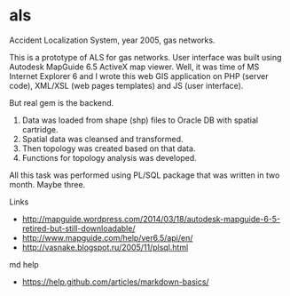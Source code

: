 als
===

Accident Localization System, year 2005, gas networks.

This is a prototype of ALS for gas networks. User interface was built using Autodesk MapGuide 6.5 ActiveX map viewer. Well, it was time of MS Internet Explorer 6 and I wrote this web GIS application on PHP (server code), XML/XSL (web pages templates) and JS (user interface).

But real gem is the backend.

1. Data was loaded from shape (shp) files to Oracle DB with spatial cartridge.
2. Spatial data was cleansed and transformed.
3. Then topology was created based on that data.
4. Functions for topology analysis was developed.

All this task was performed using PL/SQL package that was written in two month. Maybe three.

Links

* http://mapguide.wordpress.com/2014/03/18/autodesk-mapguide-6-5-retired-but-still-downloadable/
* http://www.mapguide.com/help/ver6.5/api/en/
* http://vasnake.blogspot.ru/2005/11/plsql.html

md help

* https://help.github.com/articles/markdown-basics/
